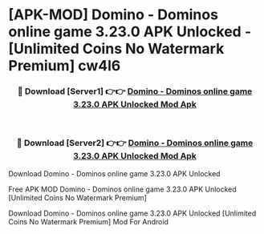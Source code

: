 # [APK-MOD] Domino - Dominos online game 3.23.0 APK Unlocked - [Unlimited Coins No Watermark Premium] cw4l6



<div align="center">
<h3>🔴 Download [Server1] 👉👉 <a href="https://momento.my/?title=Domino_-_Dominos_online_game_3.23.0_APK_Unlocked">Domino - Dominos online game 3.23.0 APK Unlocked Mod Apk</a></h3><br>

<h3>🔴 Download [Server2] 👉👉 <a href="https://momento.my/?title=Domino_-_Dominos_online_game_3.23.0_APK_Unlocked">Domino - Dominos online game 3.23.0 APK Unlocked Mod Apk</a></h3>
</div>



Download Domino - Dominos online game 3.23.0 APK Unlocked 

Free APK MOD Domino - Dominos online game 3.23.0 APK Unlocked [Unlimited Coins No Watermark Premium]

Download Domino - Dominos online game 3.23.0 APK Unlocked [Unlimited Coins No Watermark Premium] Mod For Android
